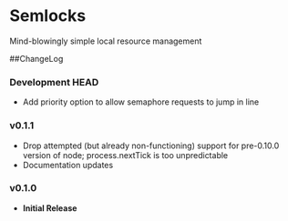 # Semlocks
Mind-blowingly simple local resource management

##ChangeLog

### Development HEAD
- Add priority option to allow semaphore requests to jump in line

### v0.1.1
- Drop attempted (but already non-functioning) support for pre-0.10.0 version
of node; process.nextTick is too unpredictable
- Documentation updates

### v0.1.0
- **Initial Release**
